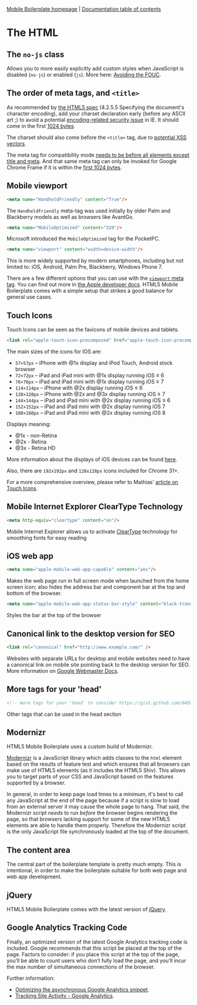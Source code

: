 [Mobile Boilerplate homepage](http://html5boilerplate.com/mobile/) | [Documentation
table of contents](README.md)

# The HTML


## The `no-js` class

Allows you to more easily explicitly add custom styles when JavaScript is
disabled (`no-js`) or enabled (`js`). More here: [Avoiding the
FOUC](http://paulirish.com/2009/avoiding-the-fouc-v3/).


## The order of meta tags, and `<title>`

As recommended by [the HTML5
spec](https://html.spec.whatwg.org/multipage/semantics.html#charset)
(4.2.5.5 Specifying the document's character encoding), add your charset
declaration early (before any ASCII art ;) to avoid a potential
[encoding-related security
issue](https://code.google.com/p/doctype-mirror/wiki/ArticleUtf7) in IE. It
should come in the first [1024
bytes](https://html.spec.whatwg.org/multipage/semantics.html#charset1024).

The charset should also come before the `<title>` tag, due to [potential XSS
vectors](https://code.google.com/p/doctype-mirror/wiki/ArticleUtf7).

The meta tag for compatibility mode [needs to be before all elements except
title and meta](http://h5bp.com/f "Defining Document Compatibility - MSDN").
And that same meta tag can only be invoked for Google Chrome Frame if it is
within the [first 1024
bytes](https://code.google.com/p/chromium/issues/detail?id=23003).

## Mobile viewport

```html
<meta name="HandheldFriendly" content="True"/>
```

The `HandheldFriendly` meta-tag was used initially by older Palm and Blackberry models as well as browsers like AvantGo.

```html
<meta name="MobileOptimized" content="320"/>
```

Microsoft introduced the `MobileOptimized` tag for the PocketPC.

```html
<meta name="viewport" content="width=device-width"/>
```

This is more widely supported by modern smartphones, including but not limited to: iOS, Android, Palm Pre, Blackberry, Windows Phone 7.

There are a few different options that you can use with the [`viewport` meta
tag](https://docs.google.com/present/view?id=dkx3qtm_22dxsrgcf4 "Viewport and
Media Queries - The Complete Idiot's Guide"). You can find out more in [the
Apple developer docs](http://j.mp/mobileviewport). HTML5 Mobile Boilerplate comes with
a simple setup that strikes a good balance for general use cases.

## Touch Icons

Touch Icons can be seen as the favicons of mobile devices and tablets.

```html
<link rel="apple-touch-icon-precomposed" href="apple-touch-icon-precomposed.png"/>
```

The main sizes of the icons for IOS are:

* `57×57px` – iPhone with @1x display and iPod Touch, Android stock browser
* `72×72px` – iPad and iPad mini with @1x display running iOS ≤ 6
* `76×76px` – iPad and iPad mini with @1x display running iOS ≥ 7
* `114×114px` – iPhone with @2x display running iOS ≤ 6
* `120×120px` – iPhone with @2x and @3x display running iOS ≥ 7
* `144×144px` – iPad and iPad mini with @2x display running iOS ≤ 6
* `152×152px` – iPad and iPad mini with @2x display running iOS 7
* `180×180px` – iPad and iPad mini with @2x display running iOS 8

Displays meaning:

* @1x - non-Retina
* @2x - Retina
* @3x - Retina HD

More information about the displays of iOS devices can be found
[here](https://en.wikipedia.org/wiki/List_of_iOS_devices#Display).

Also, there are `192x192px` and `128x128px` icons included for Chrome 31+.

For a more comprehensive overview, please refer to Mathias' [article on Touch
Icons](https://mathiasbynens.be/notes/touch-icons).

## Mobile Internet Explorer ClearType Technology

```html
<meta http-equiv="cleartype" content="on"/>
```

Mobile Internet Explorer allows us to activate [ClearType](https://www.microsoft.com/typography/whatiscleartype.mspx) technology for smoothing fonts for easy reading

## iOS web app

```html
<meta name="apple-mobile-web-app-capable" content="yes"/>
```

Makes the web page run in full screen mode when launched from the home screen icon; also hides the address bar and component bar at the top and bottom of the browser.

```html
<meta name="apple-mobile-web-app-status-bar-style" content="black-translucent"/>
```

Styles the bar at the top of the browser

## Canonical link to the desktop version for SEO

```html
<link rel="canonical" href="http://www.example.com/" />
```

Websites with separate URLs for desktop and mobile websites need to have a canonical link on mobile site pointing back to the desktop version for SEO. More information on [Google Webmaster Docs](https://developers.google.com/webmasters/smartphone-sites/details#separateurls).

## More tags for your 'head'

```html
<!-- more tags for your 'head' to consider https://gist.github.com/849231 -->
```

Other tags that can be used in the head section

## Modernizr

HTML5 Mobile Boilerplate uses a custom build of Modernizr.

[Modernizr](http://modernizr.com) is a JavaScript library which adds classes to
the `html` element based on the results of feature test and which ensures that
all browsers can make use of HTML5 elements (as it includes the HTML5 Shiv).
This allows you to target parts of your CSS and JavaScript based on the
features supported by a browser.

In general, in order to keep page load times to a minimum, it's best to call
any JavaScript at the end of the page because if a script is slow to load
from an external server it may cause the whole page to hang. That said, the
Modernizr script *needs* to run *before* the browser begins rendering the page,
so that browsers lacking support for some of the new HTML5 elements are able to
handle them properly. Therefore the Modernizr script is the only JavaScript
file synchronously loaded at the top of the document.


## The content area

The central part of the boilerplate template is pretty much empty. This is
intentional, in order to make the boilerplate suitable for both web page and
web app development.

## jQuery

HTML5 Mobile Boilerplate comes with the latest version of [jQuery](https://jquery.com).

## Google Analytics Tracking Code

Finally, an optimized version of the latest Google Analytics tracking code is
included. Google recommends that this script be placed at the top of the page.
Factors to consider: if you place this script at the top of the page, you’ll be
able to count users who don’t fully load the page, and you’ll incur the max
number of simultaneous connections of the browser.

Further information:

* [Optimizing the asynchronous Google Analytics
  snippet](https://mathiasbynens.be/notes/async-analytics-snippet).
* [Tracking Site Activity - Google
  Analytics](https://developers.google.com/analytics/devguides/collection/gajs/asyncTracking).
